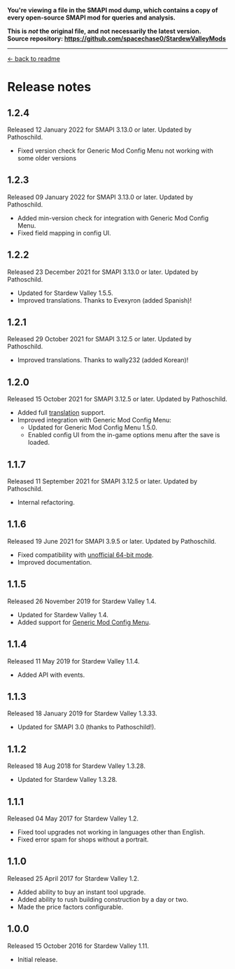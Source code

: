 **You're viewing a file in the SMAPI mod dump, which contains a copy of every open-source SMAPI mod
for queries and analysis.**

**This is _not_ the original file, and not necessarily the latest version.**  
**Source repository: https://github.com/spacechase0/StardewValleyMods**

----

﻿[← back to readme](README.md)

# Release notes
## 1.2.4
Released 12 January 2022 for SMAPI 3.13.0 or later. Updated by Pathoschild.

* Fixed version check for Generic Mod Config Menu not working with some older versions

## 1.2.3
Released 09 January 2022 for SMAPI 3.13.0 or later. Updated by Pathoschild.

* Added min-version check for integration with Generic Mod Config Menu.
* Fixed field mapping in config UI.

## 1.2.2
Released 23 December 2021 for SMAPI 3.13.0 or later. Updated by Pathoschild.

* Updated for Stardew Valley 1.5.5.
* Improved translations. Thanks to Evexyron (added Spanish)!

## 1.2.1
Released 29 October 2021 for SMAPI 3.12.5 or later. Updated by Pathoschild.

* Improved translations. Thanks to wally232 (added Korean)!

## 1.2.0
Released 15 October 2021 for SMAPI 3.12.5 or later. Updated by Pathoschild.

* Added full [translation](https://stardewvalleywiki.com/Modding:Translations) support.
* Improved integration with Generic Mod Config Menu:
  * Updated for Generic Mod Config Menu 1.5.0.
  * Enabled config UI from the in-game options menu after the save is loaded.

## 1.1.7
Released 11 September 2021 for SMAPI 3.12.5 or later. Updated by Pathoschild.

* Internal refactoring.

## 1.1.6
Released 19 June 2021 for SMAPI 3.9.5 or later. Updated by Pathoschild.

* Fixed compatibility with [unofficial 64-bit mode](https://stardewvalleywiki.com/Modding:Migrate_to_64-bit_on_Windows).
* Improved documentation.

## 1.1.5
Released 26 November 2019 for Stardew Valley 1.4.

* Updated for Stardew Valley 1.4.
* Added support for [Generic Mod Config Menu](https://www.nexusmods.com/stardewvalley/mods/5098).

## 1.1.4
Released 11 May 2019 for Stardew Valley 1.1.4.

* Added API with events.

## 1.1.3
Released 18 January 2019 for Stardew Valley 1.3.33.

* Updated for SMAPI 3.0 (thanks to Pathoschild!).

## 1.1.2
Released 18 Aug 2018 for Stardew Valley 1.3.28.

* Updated for Stardew Valley 1.3.28.

## 1.1.1
Released 04 May 2017 for Stardew Valley 1.2.

* Fixed tool upgrades not working in languages other than English.
* Fixed error spam for shops without a portrait.

## 1.1.0
Released 25 April 2017 for Stardew Valley 1.2.

* Added ability to buy an instant tool upgrade.
* Added ability to rush building construction by a day or two.
* Made the price factors configurable.

## 1.0.0
Released 15 October 2016 for Stardew Valley 1.11.

* Initial release.
